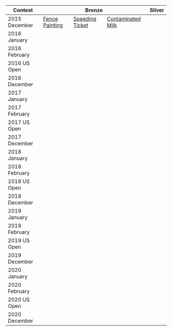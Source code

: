 <table>
    <thead>
        <tr>
            <th>Contest</th>
            <th colspan="3">Bronze</th>
            <th colspan="3">Silver</th>
        </tr>
    </thead>
    <tbody>
        <tr>
            <td>2015 December</td>
            <td><a href="bronze/15dec/fence-painting.cpp">Fence Painting</a></td>
            <td><a href="bronze/15dec/speeding-ticket.cpp">Speeding Ticket</a></td>
            <td><a href="bronze/15dec/contaminated-milk.cpp">Contaminated Milk</a></td>
        </tr>
        <tr>
            <td>2016 January</td>
        </tr>
        <tr>
            <td>2016 February</td>
        </tr>
        <tr>
            <td>2016 US Open</td>
        </tr>
        <tr>
            <td>2016 December</td>
        </tr>
        <tr>
            <td>2017 January</td>
        </tr>
        <tr>
            <td>2017 February</td>
        </tr>
        <tr>
            <td>2017 US Open</td>
        </tr>
        <tr>
            <td>2017 December</td>
        </tr>
        <tr>
            <td>2018 January</td>
        </tr>
        <tr>
            <td>2018 February</td>
        </tr>
        <tr>
            <td>2018 US Open</td>
        </tr>
        <tr>
            <td>2018 December</td>
        </tr>
        <tr>
            <td>2019 January</td>
        </tr>
        <tr>
            <td>2019 February</td>
        </tr>
        <tr>
            <td>2019 US Open</td>
        </tr>
        <tr>
            <td>2019 December</td>
        </tr>
        <tr>
            <td>2020 January</td>
        </tr>
        <tr>
            <td>2020 February</td>
        </tr>
        <tr>
            <td>2020 US Open</td>
        </tr>
        <tr>
            <td>2020 December</td>
        </tr>
    </tbody>
</table>
